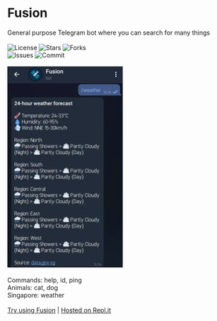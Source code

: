 # Fusion
General purpose Telegram bot where you can search for many things <br><br>
![License](https://img.shields.io/github/license/Mini-Ware/Fusion)
![Stars](https://img.shields.io/github/stars/Mini-Ware/Fusion)
![Forks](https://img.shields.io/github/forks/Mini-Ware/Fusion)<br>
![Issues](https://img.shields.io/github/issues/Mini-Ware/Fusion)
![Commit](https://img.shields.io/github/last-commit/Mini-Ware/Fusion)<br><br>
![](https://github.com/Mini-Ware/Fusion/blob/main/fusing.png)<br><br>
Commands: help, id, ping<br>
Animals: cat, dog<br>
Singapore: weather<br><br>
 [Try using Fusion](t.me/fused_bot) | [Hosted on Repl.it](https://replit.com/@MiniWare/Fusion)
